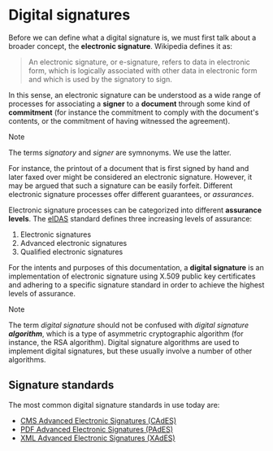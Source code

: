 ﻿# Digital signatures

Before we can define what a digital signature is, we must first talk about a broader concept, the **electronic signature**. Wikipedia defines it as:

> An electronic signature, or e-signature, refers to data in electronic form, which is logically associated with other data in electronic form and which is used by the signatory to sign.

In this sense, an electronic signature can be understood as a wide range of processes for associating a **signer** to a **document** through some kind of **commitment** (for instance the commitment to comply with the document's contents, or the commitment of having witnessed the agreement).

> [!NOTE]
> The terms *signatory* and *signer* are symnonyms. We use the latter.

For instance, the printout of a document that is first signed by hand and later faxed over might be considered an electronic signature. However, it may be argued that such a signature can be easily forfeit. Different electronic signature processes offer different guarantees, or *assurances*.

Electronic signature processes can be categorized into different **assurance levels**. The [eIDAS](https://www.eid.as/) standard defines three increasing levels of assurance:

1. Electronic signatures
1. Advanced electronic signatures
1. Qualified electronic signatures

For the intents and purposes of this documentation, a **digital signature** is an implementation of electronic signature using X.509 public key certificates and adhering to a specific signature standard in order to achieve the highest levels of assurance.

> [!NOTE]
> The term *digital signature* should not be confused with *digital signature **algorithm***, which is a type of asymmetric cryptographic algorithm (for instance, the RSA algorithm). Digital signature algorithms are used to implement digital signatures, but these usually involve a number of other algorithms.

## Signature standards

The most common digital signature standards in use today are:

* [CMS Advanced Electronic Signatures (CAdES)](https://en.wikipedia.org/wiki/CAdES_(computing))
* [PDF Advanced Electronic Signatures (PAdES)](https://en.wikipedia.org/wiki/PAdES)
* [XML Advanced Electronic Signatures (XAdES)](https://www.w3.org/TR/XAdES/)
